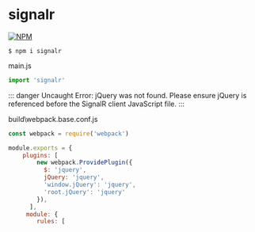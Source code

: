 # signalr

[![NPM](https://nodei.co/npm/signalr.png?downloads=true&stars=true)](https://nodei.co/npm/signalr/)

`$ npm i signalr`

main.js

```js
import 'signalr'
```

::: danger
Uncaught Error: jQuery was not found. Please ensure jQuery is referenced before the SignalR client JavaScript file.
:::


build\webpack.base.conf.js

```js
const webpack = require('webpack')

module.exports = {
    plugins: [
        new webpack.ProvidePlugin({
          $: 'jquery',
          jQuery: 'jquery',
          'window.jQuery': 'jquery',
          'root.jQuery': 'jquery'
        }),
      ],
     module: {
        rules: [
```